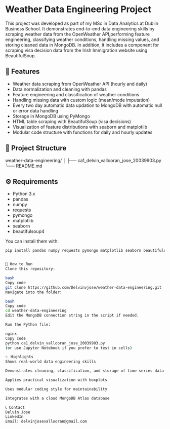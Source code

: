 # Weather Data Engineering Project

This project was developed as part of my MSc in Data Analytics at Dublin Business School. 
It demonstrates end-to-end data engineering skills by scraping weather data from the OpenWeather 
API,performing feature engineering, classifying weather conditions, handling missing values, and 
storing cleaned data in MongoDB. In addition, it includes a component for scraping visa decision 
data from the Irish Immigration website using BeautifulSoup.

## 📌 Features

- Weather data scraping from OpenWeather API (hourly and daily)
- Data normalization and cleaning with pandas
- Feature engineering and classification of weather conditions
- Handling missing data with custom logic (mean/mode imputation)
- Every two day automatic data updation to MongoDB with automatic null or error data handling
- Storage in MongoDB using PyMongo
- HTML table scraping with BeautifulSoup (visa decisions)
- Visualization of feature distributions with seaborn and matplotlib
- Modular code structure with functions for daily and hourly updates

## 📂 Project Structure
weather-data-engineering/
│
├── ca1_delvin_vallooran_jose_20039903.py
└── README.md


## ⚙️ Requirements

- Python 3.x
- pandas
- numpy
- requests
- pymongo
- matplotlib
- seaborn
- beautifulsoup4

You can install them with:

```bash
pip install pandas numpy requests pymongo matplotlib seaborn beautifulsoup4


🚀 How to Run
Clone this repository:

bash
Copy code
git clone https://github.com/Delvinvjose/weather-data-engineering.git
Navigate into the folder:

bash
Copy code
cd weather-data-engineering
Edit the MongoDB connection string in the script if needed.

Run the Python file:

nginx
Copy code
python ca1_delvin_vallooran_jose_20039903.py
(or use Jupyter Notebook if you prefer to test in cells)

✨ Highlights
Shows real-world data engineering skills

Demonstrates cleaning, classification, and storage of time series data

Applies practical visualization with boxplots

Uses modular coding style for maintainability

Integrates with a cloud MongoDB Atlas database

📞 Contact
Delvin Jose
LinkedIn 
Email: delvinjosevallooran@gmail.com
